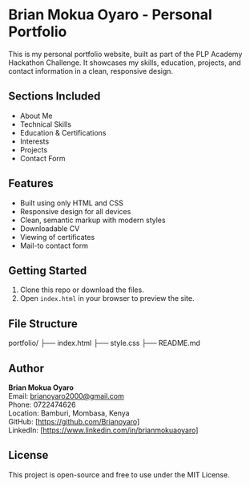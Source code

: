 # Brian Mokua Oyaro - Personal Portfolio

This is my personal portfolio website, built as part of the PLP Academy Hackathon Challenge. It showcases my skills, education, projects, and contact information in a clean, responsive design.

## Sections Included

- About Me
- Technical Skills
- Education & Certifications
- Interests
- Projects
- Contact Form

## Features

- Built using only HTML and CSS
- Responsive design for all devices
- Clean, semantic markup with modern styles
- Downloadable CV
- Viewing of certificates
- Mail-to contact form

## Getting Started

1. Clone this repo or download the files.
2. Open `index.html` in your browser to preview the site.

## File Structure
portfolio/ ├── index.html ├── style.css ├── README.md
## Author

**Brian Mokua Oyaro**  
Email: brianoyaro2000@gmail.com  
Phone: 0722474626  
Location: Bamburi, Mombasa, Kenya  
GitHub: [https://github.com/Brianoyaro]  
LinkedIn: [https://www.linkedin.com/in/brianmokuaoyaro]

## License

This project is open-source and free to use under the MIT License.